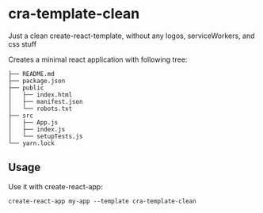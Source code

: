 # cra-template-clean

Just a clean create-react-template, without any logos, serviceWorkers, and css stuff

Creates a minimal react application with following tree:
```
├── README.md
├── package.json
├── public
│   ├── index.html
│   ├── manifest.json
│   └── robots.txt
├── src
│   ├── App.js
│   ├── index.js
│   └── setupTests.js
└── yarn.lock
```

## Usage

Use it with create-react-app:

```
create-react-app my-app --template cra-template-clean
```

